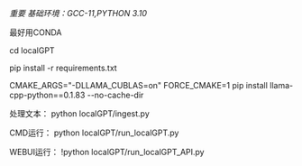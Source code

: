 *重要*
*基础环境：GCC-11,PYTHON 3.10*

最好用CONDA

cd localGPT

pip install -r requirements.txt

CMAKE_ARGS="-DLLAMA_CUBLAS=on" FORCE_CMAKE=1 pip install llama-cpp-python==0.1.83 --no-cache-dir

处理文本：
python localGPT/ingest.py

CMD运行：
python localGPT/run_localGPT.py

WEBUI运行：
!python localGPT/run_localGPT_API.py
